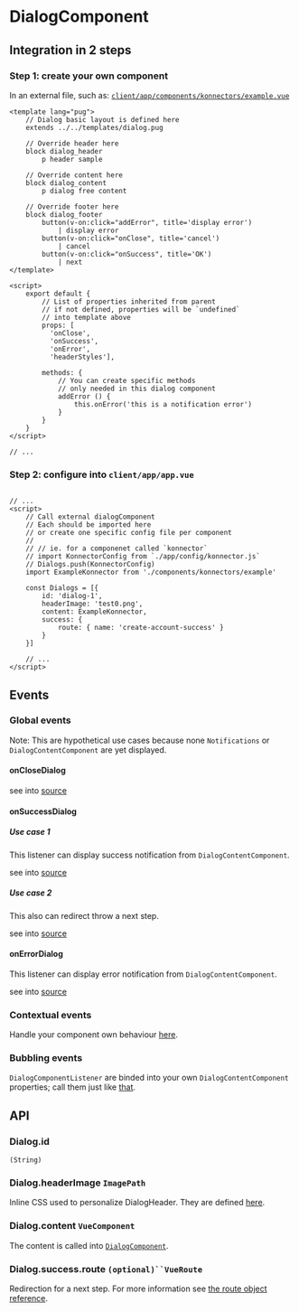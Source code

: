 # DialogComponent

## Integration in 2 steps

### Step 1: create your own component

In an external file, such as: [`client/app/components/konnectors/example.vue`](client/app/components/konnectors/example.vue)

```
<template lang="pug">
    // Dialog basic layout is defined here
    extends ../../templates/dialog.pug

    // Override header here
    block dialog_header
        p header sample

    // Override content here
    block dialog_content
        p dialog free content

    // Override footer here
    block dialog_footer
        button(v-on:click="addError", title='display error')
            | display error
        button(v-on:click="onClose", title='cancel')
            | cancel
        button(v-on:click="onSuccess", title='OK')
            | next
</template>

<script>
    export default {
        // List of properties inherited from parent
        // if not defined, properties will be `undefined`
        // into template above
        props: [
          'onClose',
          'onSuccess',
          'onError',
          'headerStyles'],

        methods: {
            // You can create specific methods
            // only needed in this dialog component
            addError () {
                this.onError('this is a notification error')
            }
        }
    }
</script>

// ...
```

### Step 2: configure into `client/app/app.vue`

```

// ...
<script>
    // Call external dialogComponent
    // Each should be imported here
    // or create one specific config file per component
    //
    // // ie. for a componenet called `konnector`
    // import KonnectorConfig from `./app/config/konnector.js`
    // Dialogs.push(KonnectorConfig)
    import ExampleKonnector from './components/konnectors/example'

    const Dialogs = [{
        id: 'dialog-1',
        headerImage: 'test0.png',
        content: ExampleKonnector,
        success: {
            route: { name: 'create-account-success' }
        }
    }]

    // ...
</script>
```

## Events

### Global events

Note: This are hypothetical use cases because none `Notifications` or `DialogContentComponent` are yet displayed.

#### onCloseDialog
see into [source](https://github.com/misstick/konnectors/blob/5463718a9e2306a80b50c71840545032a38cc9d4/client/app/app.vue#L128)

#### onSuccessDialog

##### Use case 1
This listener can display success notification from `DialogContentComponent`.

see into [source](https://github.com/misstick/konnectors/blob/5463718a9e2306a80b50c71840545032a38cc9d4/client/app/app.vue#L133)

##### Use case 2
This also can redirect throw a next step.

see into [source](https://github.com/misstick/konnectors/blob/5463718a9e2306a80b50c71840545032a38cc9d4/client/app/app.vue#L55)


#### onErrorDialog
This listener can display error notification from `DialogContentComponent`.

see into [source](https://github.com/misstick/konnectors/blob/5463718a9e2306a80b50c71840545032a38cc9d4/client/app/app.vue#L143)


### Contextual events
Handle your component own behaviour [here](https://github.com/cozy-labs/konnectors/pull/580/files#diff-4e62f2042faed3eeebc7c087c00643a9R28).


### Bubbling events
`DialogComponentListener` are binded into your own `DialogContentComponent` properties; call them just like [that](https://github.com/cozy-labs/konnectors/pull/580/files#diff-4e62f2042faed3eeebc7c087c00643a9R30).


## API

### Dialog.id
`(String)`

### <a name="dialog_headerImage"></a>Dialog.headerImage `ImagePath`
Inline CSS used to personalize DialogHeader.
They are defined [here](https://github.com/misstick/konnectors/blob/9496e1ed1abbf7e46d5e77996a46970c43059350/client/app/components/dialog.vue#L20).


### <a name="dialog_content"></a>Dialog.content `VueComponent`
The content is called into [`DialogComponent`](https://github.com/misstick/konnectors/blob/9496e1ed1abbf7e46d5e77996a46970c43059350/client/app/components/dialog.vue#L17).


### <a name="dialog_success_route"></a> Dialog.success.route `(optional)``VueRoute`
Redirection for a next step.
For more information see [the route object reference](http://router.vuejs.org/en/api/route-object.html).
